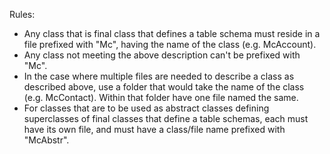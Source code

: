 ﻿Rules:

* Any class that is final class that defines a table schema must reside in a file prefixed with "Mc", having the name of the class (e.g. McAccount).
* Any class not meeting the above description can't be prefixed with "Mc".
* In the case where multiple files are needed to describe a class as described above, use a folder that would take the name of the class (e.g. McContact). Within that folder have one file named the same.
* For classes that are to be used as abstract classes defining superclasses of final classes that define a table schemas, each must have its own file, and must have a class/file name prefixed with "McAbstr".
